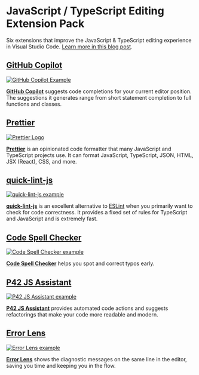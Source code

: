 # JavaScript / TypeScript Editing Extension Pack
Six extensions that improve the JavaScript & TypeScript editing experience in Visual Studio Code. [Learn more in this blog post](https://p42.ai/blog/2022-11-01/6-vs-code-extensions-for-productive-javascript-and-typescript-editing).

## [GitHub Copilot](https://marketplace.visualstudio.com/items?itemName=GitHub.copilot&ssr=false)
[![GitHub Copilot Example](https://p42.ai/image/blog/2022-11-01-6-vs-code-extensions-for-productive-javascript-and-typescript-editing/copilot.png)](https://marketplace.visualstudio.com/items?itemName=GitHub.copilot&ssr=false)

**[GitHub Copilot](https://marketplace.visualstudio.com/items?itemName=GitHub.copilot)** suggests code completions for your current editor position. The suggestions it generates range from short statement completion to full functions and classes.

## [Prettier](https://marketplace.visualstudio.com/items?itemName=esbenp.prettier-vscode&ssr=false)
[![Prettier Logo](https://p42.ai/image/blog/2022-11-01-6-vs-code-extensions-for-productive-javascript-and-typescript-editing/prettier.png)](https://marketplace.visualstudio.com/items?itemName=esbenp.prettier-vscode&ssr=false)

**[Prettier](https://prettier.io/)** is an opinionated code formatter that many JavaScript and TypeScript projects use. It can format JavaScript, TypeScript, JSON, HTML, JSX (React), CSS, and more. 

## [quick-lint-js](https://marketplace.visualstudio.com/items?itemName=quick-lint.quick-lint-js&ssr=false)
[![quick-lint-js example](https://p42.ai/image/blog/2022-11-01-6-vs-code-extensions-for-productive-javascript-and-typescript-editing/quick-lint-js.png)](https://marketplace.visualstudio.com/items?itemName=quick-lint.quick-lint-js&ssr=false)

**[quick-lint-js](https://quick-lint-js.com/)** is an excellent alternative to [ESLint](https://eslint.org/) when you primarily want to check for code correctness. It provides a fixed set of rules for TypeScript and JavaScript and is extremely fast. 

## [Code Spell Checker](https://marketplace.visualstudio.com/items?itemName=streetsidesoftware.code-spell-checker&ssr=false)
[![Code Spell Checker example](https://p42.ai/image/blog/2022-11-01-6-vs-code-extensions-for-productive-javascript-and-typescript-editing/code-spell-checker.png)](https://marketplace.visualstudio.com/items?itemName=streetsidesoftware.code-spell-checker&ssr=false)

**[Code Spell Checker](https://marketplace.visualstudio.com/items?itemName=streetsidesoftware.code-spell-checker&ssr=false)** helps you spot and correct typos early.

## [P42 JS Assistant](https://marketplace.visualstudio.com/items?itemName=p42ai.refactor&ssr=false)
[![P42 JS Assistant example](https://p42.ai/image/blog/2022-11-01-6-vs-code-extensions-for-productive-javascript-and-typescript-editing/p42-js-assistant.png)](https://marketplace.visualstudio.com/items?itemName=p42ai.refactor&ssr=false)

**[P42 JS Assistant](https://marketplace.visualstudio.com/items?itemName=p42ai.refactor&ssr=false)** provides automated code actions and suggests refactorings that make your code more readable and modern.

## [Error Lens](https://marketplace.visualstudio.com/items?itemName=usernamehw.errorlens&ssr=false)
[![Error Lens example](https://p42.ai/image/blog/2022-11-01-6-vs-code-extensions-for-productive-javascript-and-typescript-editing/error-lens.png)](https://marketplace.visualstudio.com/items?itemName=usernamehw.errorlens&ssr=false)

**[Error Lens](https://marketplace.visualstudio.com/items?itemName=usernamehw.errorlens&ssr=false)** shows the diagnostic messages on the same line in the editor, saving you time and keeping you in the flow.
